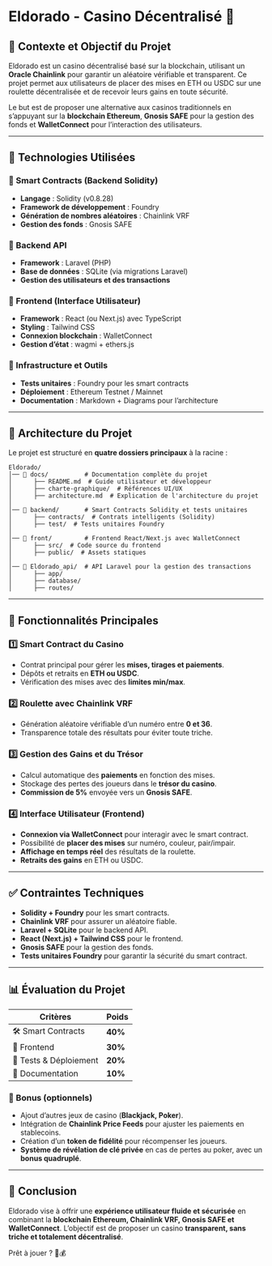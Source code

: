 # Eldorado - Casino Décentralisé 🎰

## 📌 Contexte et Objectif du Projet
Eldorado est un casino décentralisé basé sur la blockchain, utilisant un **Oracle Chainlink** pour garantir un aléatoire vérifiable et transparent. Ce projet permet aux utilisateurs de placer des mises en ETH ou USDC sur une roulette décentralisée et de recevoir leurs gains en toute sécurité.

Le but est de proposer une alternative aux casinos traditionnels en s’appuyant sur la **blockchain Ethereum**, **Gnosis SAFE** pour la gestion des fonds et **WalletConnect** pour l’interaction des utilisateurs.

---

## 🚀 Technologies Utilisées

### 🔹 Smart Contracts (Backend Solidity)
- **Langage** : Solidity (v0.8.28)
- **Framework de développement** : Foundry
- **Génération de nombres aléatoires** : Chainlink VRF
- **Gestion des fonds** : Gnosis SAFE

### 🔹 Backend API
- **Framework** : Laravel (PHP)
- **Base de données** : SQLite (via migrations Laravel)
- **Gestion des utilisateurs et des transactions**

### 🔹 Frontend (Interface Utilisateur)
- **Framework** : React (ou Next.js) avec TypeScript
- **Styling** : Tailwind CSS
- **Connexion blockchain** : WalletConnect
- **Gestion d’état** : wagmi + ethers.js

### 🔹 Infrastructure et Outils
- **Tests unitaires** : Foundry pour les smart contracts
- **Déploiement** : Ethereum Testnet / Mainnet
- **Documentation** : Markdown + Diagrams pour l’architecture

---

## 📁 Architecture du Projet
Le projet est structuré en **quatre dossiers principaux** à la racine :

```
Eldorado/
│── 📂 docs/          # Documentation complète du projet
│      ├── README.md  # Guide utilisateur et développeur
│      ├── charte-graphique/  # Références UI/UX
│      ├── architecture.md  # Explication de l'architecture du projet
│
│── 📂 backend/       # Smart Contracts Solidity et tests unitaires
│      ├── contracts/  # Contrats intelligents (Solidity)
│      ├── test/  # Tests unitaires Foundry
│
│── 📂 front/         # Frontend React/Next.js avec WalletConnect
│      ├── src/  # Code source du frontend
│      ├── public/  # Assets statiques
│
│── 📂 Eldorado_api/  # API Laravel pour la gestion des transactions
│      ├── app/
│      ├── database/
│      ├── routes/
```

---

## 🎲 Fonctionnalités Principales

### 1️⃣ Smart Contract du Casino
- Contrat principal pour gérer les **mises, tirages et paiements**.
- Dépôts et retraits en **ETH ou USDC**.
- Vérification des mises avec des **limites min/max**.

### 2️⃣ Roulette avec Chainlink VRF
- Génération aléatoire vérifiable d’un numéro entre **0 et 36**.
- Transparence totale des résultats pour éviter toute triche.

### 3️⃣ Gestion des Gains et du Trésor
- Calcul automatique des **paiements** en fonction des mises.
- Stockage des pertes des joueurs dans le **trésor du casino**.
- **Commission de 5%** envoyée vers un **Gnosis SAFE**.

### 4️⃣ Interface Utilisateur (Frontend)
- **Connexion via WalletConnect** pour interagir avec le smart contract.
- Possibilité de **placer des mises** sur numéro, couleur, pair/impair.
- **Affichage en temps réel** des résultats de la roulette.
- **Retraits des gains** en ETH ou USDC.

---

## ✅ Contraintes Techniques
- **Solidity + Foundry** pour les smart contracts.
- **Chainlink VRF** pour assurer un aléatoire fiable.
- **Laravel + SQLite** pour le backend API.
- **React (Next.js) + Tailwind CSS** pour le frontend.
- **Gnosis SAFE** pour la gestion des fonds.
- **Tests unitaires Foundry** pour garantir la sécurité du smart contract.

---

## 📊 Évaluation du Projet

| Critères             | Poids  |
|----------------------|--------|
| 🛠️ Smart Contracts   | **40%** |
| 🎨 Frontend          | **30%** |
| 🧪 Tests & Déploiement | **20%** |
| 📄 Documentation     | **10%** |

### 🎁 Bonus (optionnels)
- Ajout d’autres jeux de casino (**Blackjack, Poker**).
- Intégration de **Chainlink Price Feeds** pour ajuster les paiements en stablecoins.
- Création d’un **token de fidélité** pour récompenser les joueurs.
- **Système de révélation de clé privée** en cas de pertes au poker, avec un **bonus quadruplé**.

---

## 🚀 Conclusion
Eldorado vise à offrir une **expérience utilisateur fluide et sécurisée** en combinant la **blockchain Ethereum, Chainlink VRF, Gnosis SAFE et WalletConnect**. L’objectif est de proposer un casino **transparent, sans triche et totalement décentralisé**.

Prêt à jouer ? 🎰💰

